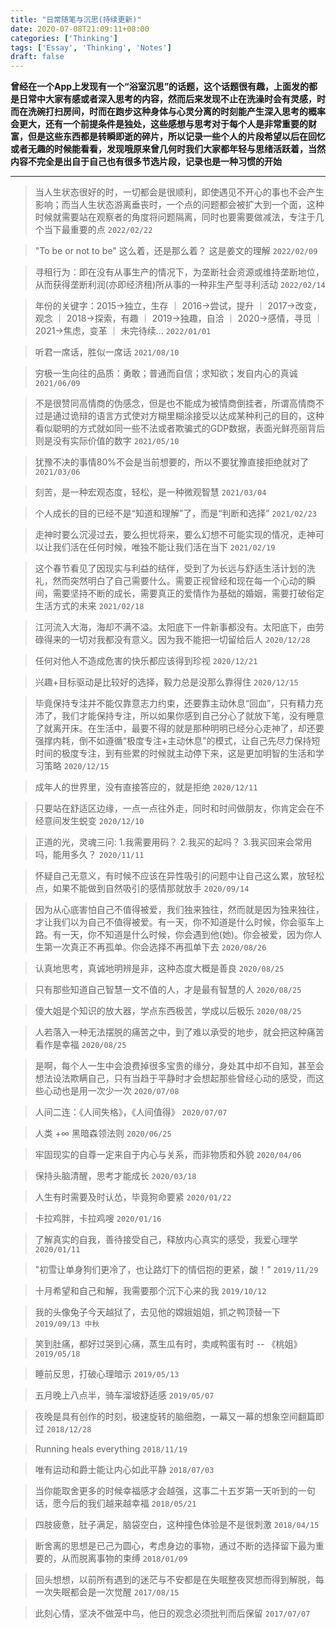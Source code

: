 ```yaml
---
title: "日常随笔与沉思(持续更新)"
date: 2020-07-08T21:09:11+08:00
categories: ['Thinking']
tags: ['Essay', 'Thinking', 'Notes']
draft: false
---
```


**曾经在一个App上发现有一个“浴室沉思”的话题，这个话题很有趣，上面发的都是日常中大家有感或者深入思考的内容，然而后来发现不止在洗澡时会有灵感，时而在洗碗打扫房间，时而在跑步这种身体与心灵分离的时刻能产生深入思考的概率会更大，还有一个前提条件是独处，这些感想与思考对于每个人是非常重要的财富，但是这些东西都是转瞬即逝的碎片，所以记录一些个人的片段希望以后在回忆或者无趣的时候能看看，发现哦原来曾几何时我们大家都年轻与思绪活跃着，当然内容不完全是出自于自己也有很多节选片段，记录也是一种习惯的开始**
___

> 当人生状态很好的时，一切都会是很顺利，即使遇见不开心的事也不会产生影响；而当人生状态游离垂丧时，一个点的问题都会被扩大到一个面，这种时候就需要站在观察者的角度将问题隔离，同时也要需要做减法，专注于几个当下最重要的点    `2022/02/22`

> "To be or not to be" 这么着，还是那么着？ 这是姜文的理解      `2022/02/09`

> 寻租行为：即在没有从事生产的情况下，为垄断社会资源或维持垄断地位，从而获得垄断利润(亦即经济租)所从事的一种非生产型寻利活动    `2022/02/14`

> 年份的关键字：2015->独立，生存 ｜ 2016->尝试，提升 ｜ 2017->改变，观念 ｜ 2018->探索，有趣 ｜ 2019->独趣，自洽 ｜ 2020->感情，寻觅 ｜ 2021->焦虑，变革 ｜ 未完待续...    `2022/01/01`

> 听君一席话，胜似一席话    `2021/08/10`

> 穷极一生向往的品质：勇敢；普通而自信；求知欲；发自内心的真诚      `2021/06/09`

> 不是很赞同高情商的伪感念，但是也不能成为被情商倒挂者，所谓高情商不过是通过诡辩的语言方式使对方糊里糊涂接受以达成某种利己的目的，这种看似聪明的方式就如同一些不法或者欺骗式的GDP数据，表面光鲜亮丽背后则是没有实际价值的数字  `2021/05/10`

> 犹豫不决的事情80%不会是当前想要的，所以不要犹豫直接拒绝就对了   `2021/03/06`

> 刻苦，是一种宏观态度，轻松，是一种微观智慧  `2021/03/04`

> 个人成长的目的已经不是“知道和理解”了，而是“判断和选择”  `2021/02/23`

> 走神时要么沉浸过去，要么担忧将来，要么幻想不可能实现的情况，走神可以让我们活在任何时候，唯独不能让我们活在当下    `2021/02/19`

> 这个春节看见了因现实与利益的结伴，受到了为长远与舒适生活计划的洗礼，然而突然明白了自己需要什么。需要正视曾经和现在每一个心动的瞬间，需要坚持不断的成长，需要真正的爱情作为基础的婚姻，需要打破俗定生活方式的未来   `2021/02/18`

> 江河流入大海，海却不满不溢。太阳底下一件新事都没有。太阳底下，由劳碌得来的一切对我都没有意义。因为我不能把一切留给后人    `2020/12/28`

> 任何对他人不造成危害的快乐都应该得到珍视   `2020/12/21`

> 兴趣+目标驱动是比较好的选择，毅力总是没那么靠得住     `2020/12/15`

> 毕竟保持专注并不能仅靠意志力约束，还要靠主动休息“回血”，只有精力充沛了，我们才能保持专注，所以如果你感到自己分心了就放下笔，没有睡意了就离开床。在生活中，最要不得的就是那种明明已经分心走神了，却还要强撑内耗，倒不如遵循“极度专注+主动休息”的模式，让自己先尽力保持短时间的极度专注，到有些累的时候就主动停下来，这是更加明智的生活和学习策略 `2020/12/15`

> 成年人的世界里，没有直接答应的，就是拒绝   `2020/12/11`

> 只要站在舒适区边缘，一点一点往外走，同时和时间做朋友，你肯定会在不经意间发生蜕变   `2020/12/10`

> 正道的光，灵魂三问: 1.我需要用码？ 2.我买的起吗？ 3.我买回来会常用吗，能用多久？  `2020/11/11`

> 怀疑自己无意义，有时候不应该在异性吸引的问题中让自己这么累，放轻松点，如果不能做到自然吸引的感情那就放手   `2020/09/14`

> 因为从心底害怕自己不值得被爱，我们独来独往，然而就是因为独来独往，才让我们以为自己不值得被爱。有一天，你不知道是什么时候，你会驱车上路。有一天，你不知道是什么时候，你会遇到他(她)。你会被爱，因为你人生第一次真正不再孤单。你会选择不再孤单下去  `2020/08/26`

> 认真地思考，真诚地明辨是非，这种态度大概是善良    `2020/08/25`

> 只有那些知道自己智慧一文不值的人，才是最有智慧的人 `2020/08/25`

> 傻大姐是个知识的放大器，学点东西极苦，学成以后极乐 `2020/08/25`

> 人若落入一种无法摆脱的痛苦之中，到了难以承受的地步，就会把这种痛苦看作是幸福 `2020/08/25`

> 是啊，每个人一生中会浪费掉很多宝贵的缘分，身处其中却不自知，甚至会想法设法欺瞒自己，只有当趋于平静时才会想起那些曾经心动的感受，而这些心动也是用一次少一次  `2020/07/08`

> 人间二连：《人间失格》，《人间值得》  `2020/07/07`

> 人类 +∞ 黑暗森领法则  `2020/06/25`

> 牢固现实的自尊一定来自于内心与关系，而非物质和外貌    `2020/04/06`

> 保持头脑清醒，思考才能成长    `2020/03/18`

> 人生有时需要及时认怂，毕竟狗命要紧    `2020/01/22`

> 卡拉鸡胖，卡拉鸡嗖    `2020/01/16`

> 了解真实的自我，善待接受自己，释放内心真实的感受，我爱心理学  `2020/01/11`

> "初雪让单身狗们更冷了，也让路灯下的情侣抱的更紧，酸！"  `2019/11/29`

> 十月希望和自己和解，我需要那个沉下心来的我    `2019/10/12`

> 我的头像兔子今天越狱了，去见他的嫦娥姐姐，抓之鸭顶替一下  `2019/09/13 中秋`

> 笑到肚痛，都好过哭到心痛，蒸生瓜有时，卖咸鸭蛋有时 -- 《桃姐》  `2019/05/18` 

> 睡前反思，打破心理暗示    `2019/05/13`

> 五月晚上八点半，骑车溜坡舒适感    `2019/05/07`

> 夜晚是具有创作的时刻，极速旋转的脑细胞，一幕又一幕的想象空间翻篇即过  `2018/12/28`

> Running heals everything  `2018/11/19` 

> 唯有运动和爵士能让内心如此平静    `2018/07/03`

> 当你能取舍更多的时候幸福感才会越强，这事二十五岁第一天听到的一句话，愿今后的我们越来越幸福    `2018/05/21`

> 四肢疲惫，肚子满足，脑袋空白，这种撞色体验是不是很刺激    `2018/04/15`

> 断舍离的思想是已己为圆心，考虑身边的事物，通过不断的选择留下最为重要的，从而脱离事物的束缚    `2018/01/09`

> 回头想想，以前所有遇到的迷茫与不安都是在失眠整夜冥想而得到解脱，每一次失眠都会是一次觉醒  `2017/08/15`

> 此刻心情，坚决不做笼中鸟，他日的观念必须批判而后保留  `2017/07/07`
